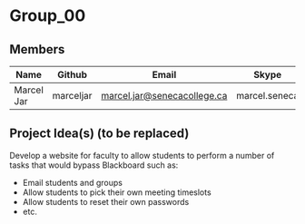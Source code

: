 # Group_00

## Members
| Name        | Github    | Email                       | Skype         |
| ----------- | --------- | --------------------------- | ------------- |
| Marcel Jar  | marceljar | marcel.jar@senecacollege.ca | marcel.seneca |


## Project Idea(s) (to be replaced)
Develop a website for faculty to allow students to perform a number of tasks that would bypass Blackboard such as:

- Email students and groups
- Allow students to pick their own meeting timeslots
- Allow students to reset their own passwords
- etc.